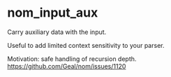 # nom_input_aux
Carry auxiliary data with the input.

Useful to add limited context sensitivity to your parser.

Motivation: safe handling of recursion depth. https://github.com/Geal/nom/issues/1120
